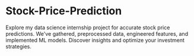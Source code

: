 # Stock-Price-Prediction
Explore my data science internship project for accurate stock price predictions. We've gathered, preprocessed data, engineered features, and implemented ML models. Discover insights and optimize your investment strategies.

